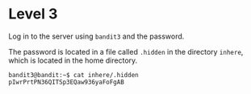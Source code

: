 # Level 3

Log in to the server using `bandit3` and the password.

The password is located in a file called `.hidden` in the directory `inhere`, which is located in the home directory.

    bandit3@bandit:~$ cat inhere/.hidden
    pIwrPrtPN36QITSp3EQaw936yaFoFgAB


